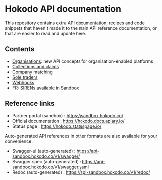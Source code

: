 # Hokodo API documentation
This repository contains extra API documentation, recipes and code snippets that haven't made it to the main API reference documentation, or that are easier to read and update here.

## Contents

- [Organisations](docs/organisations.md): new API concepts for organisation-enabled platforms
- [Collections and claims](docs/collections.md)
- [Company matching](docs/company-matching.md)
- [Sole traders](docs/sole-traders.md)
- [Webhooks](docs/webhooks.md)
- [FR: SIRENs available in Sandbox](docs/fr-sandbox-regnumber.txt)

## Reference links
- Partner portal (sandbox) : https://sandbox.hokodo.co/
- Official documentation : https://hokodo.docs.apiary.io/
- Status page : https://hokodo.statuspage.io/

Auto-generated API references in other formats are also available for your convenience.
- Swagger-ui (auto-generated) : https://api-sandbox.hokodo.co/v1/swagger/
- Swagger spec (auto-generated) : https://api-sandbox.hokodo.co/v1/swagger.yaml
- Redoc (auto-generated) : https://api-sandbox.hokodo.co/v1/redoc/
